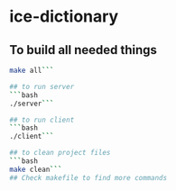 # ice-dictionary
## To build all needed things
```bash
make all```

## to run server
```bash
./server```

## to run client
```bash
./client```

## to clean project files
```bash
make clean```
## Check makefile to find more commands
